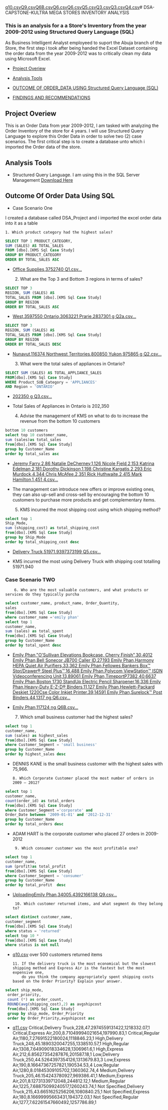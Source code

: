 [q10.csv](https://github.com/user-attachments/files/21032756/q10.csv)[Q9.csv](https://github.com/user-attachments/files/21032633/Q9.csv)[Q6B.csv](https://github.com/user-attachments/files/21032570/Q6B.csv)[Q6.csv](https://github.com/user-attachments/files/21032534/Q6.csv)[Q6.csv](https://github.com/user-attachments/files/21032418/Q6.csv)[Q5.csv](https://github.com/user-attachments/files/21032334/Q5.csv)[Q3.csv](https://github.com/user-attachments/files/21032276/Q3.csv)[Q3.csv](https://github.com/user-attachments/files/21032153/Q3.csv)[Q4.csv](https://github.com/user-attachments/files/21032149/Q4.csv)# DSA-CAPSTONE-KULTRA MEGA STORES INVENTORY ANALYSIS

### This is an analysis for a a Store's Inventory from the year 2009-2012 using Structured Query Language (SQL)

As Business Intelligent Analyst employeed to suport the Abuja branch of the Store, the first step i took after being handed the 
Excel Dataset containing the order data from the year 2009-2012 was to critically clean my data using Microsoft Excel.

- [Project Overiew](#project-overview)

- [Analysis Tools](#analysis-tools)

- [OUTCOME OF ORDER_DATA USING Structured Query Language (SQL)](#outcome-of-order-data-using-structured-query-language-sql)

- [FINDINGS AND RECOMMENDATIONS](#findings-and-recommendations)


## Project Overiew

This is an Order Data from year 2009-2012, I am tasked with analyzing the Order Inventory of the store for 4 years.
I will use Structured Query Language to explore this Order Data in order to solve two (2) case scenarios.
The first critical step is to create a database unto which i imported the Order data of the store. 


## Analysis Tools

- Structured Query Language. I am using this in the SQL Server Management [Download Here](https://www.microsoft.com)

## Outcome Of Order Data Using SQL

- Case Scenario One

I created a database called DSA_Project and i imported the excel order data into it as a table

    1. Which product category had the highest sales?

 ```sql
SELECT TOP 1 PRODUCT_CATEGORY, 
SUM (SALES) AS TOTAL_SALES
FROM [dbo].[KMS Sql Case Study]
GROUP BY PRODUCT_CATEGORY
ORDER BY TOTAL_SALES ASC

```

- [Office Supplies,3752740
Q1.csv…]()

         
    2. What are the Top 3 and Bottom 3 regions in terms of sales?

```sql
SELECT TOP 3
REGION, SUM (SALES) AS
TOTAL_SALES FROM [dbo].[KMS Sql Case Study]
GROUP BY REGION 
ORDER BY TOTAL_SALES ASC

```

- [West,3597550
Ontario,3063221
Prarie,2837301
g Q2a.csv…]()

```sql
SELECT TOP 3
REGION, SUM (SALES) AS
TOTAL_SALES FROM [dbo].[KMS Sql Case Study]
GROUP BY REGION 
ORDER BY TOTAL_SALES DESC

```

- [Nunavut,116374
Northwest Territories,800850
Yukon,975865
g Q2.csv…]()

   
    3. What were the total sales of appliances in Ontario?

 ```sql
SELECT SUM (SALES) AS TOTAL_APPLIANCE_SALES
FROM[dbo].[KMS Sql Case Study]
WHERE Product_SUB_Category = 'APPLIANCES'
AND Region = 'ONTARIO'

```

- [202350
g Q3.csv…]()

- Total Sales of Appliances in Ontario is 202,350


    4. Advise the management of KMS on what to do to increase the revenue from the bottom 10 customers

 ```sql
bottom 10 customers
select top 10 customer_name,
sum (sales)as total_sales
from[dbo].[KMS Sql Case Study]
group by Customer_Name 
order by total_sales asc

```

- [Jeremy Farry,2,86
Natalie DeCherney,1,126
Nicole Fjeld,2,153
Katrina Edelman,2,181
Dorothy Dickinson,1,198
Christine Kargatis,2,293
Eric Murdock,4,344
Chris McAfee,2,351
Rick Huthwaite,2,415
Mark Hamilton,1,451
4.csv…]()

- The management can introduce new offers or improve existing ones, they can also up-sell and cross-sell by encouraging the bottom 10 customers to purchase more products and get complementary items.


    5. KMS incurred the most shipping cost using which shipping method?

```sql
select top 1
Ship_Mode,
sum (shipping_cost) as total_shipping_cost
from[dbo].[KMS Sql Case Study]
group by Ship_Mode 
order by total_shipping_cost desc

```

- [Delivery Truck,51971.9397373199
 Q5.csv…]()

- KMS incurred the most using Delivery Truck with shipping cost totalling 51971.940


### Case Scenario TWO

        6. Who are the most valuable customers, and what products or services do they typically purcha

```sql
select customer_name, product_name, Order_Quantity,
sales
from[dbo].[KMS Sql Case Study]
where customer_name ='emily phan'
select top 1
customer_name, 
sum (sales) as total_spent 
from[dbo].[KMS Sql Case Study]
group by Customer_Name 
order by total_spent desc

```
- [Emily Phan,"O'Sullivan Elevations Bookcase, Cherry Finish",30,4012
Emily Phan,Bell Sonecor JB700 Caller ID,27,193
Emily Phan,Harmony HEPA Quiet Air Purifiers,33,362
Emily Phan,Fellowes Bankers Box™ Stor/Drawer® Steel Plus™,16,488
Emily Phan,Polycom ViewStation™ ISDN Videoconferencing Unit,13,89061
Emily Phan,TimeportP7382,40,6637
Emily Phan,Boston 1730 StandUp Electric Pencil Sharpener,16,336
Emily Phan,Heavy-Duty E-Z-D® Binders,11,127
Emily Phan,Hewlett-Packard Deskjet 1220Cse Color Inkjet Printer,39,14591
Emily Phan,Surelock™ Post Binders,44,1317
ng Q6.csv…]()


- [Emily Phan,117124 ng Q6B.csv…]()


   7. Which small business customer had the highest sales?

```sql
select top 1
customer_name,
sum (sales) as highest_sales
from[dbo].[KMS Sql Case Study]
where Customer_Segment = 'small business'
group by Customer_Name 
order by highest_sales desc

```
- DENNIS KANE is the small business customer with the highest sales with 75,966.
  
      8. Which Corporate Customer placed the most number of orders in 2009 – 2012?

```sql
select top 1
customer_name,
count(order_id) as total_orders
from[dbo].[KMS Sql Case Study]
where Customer_Segment ='corporate' and 
Order_Date between '2009-01-01' and '2012-12-31'
group by Customer_Name 
order by total_orders desc

```
- ADAM HART is the corporate customer who placed 27 orders in 2009-2012

       9. Which consumer customer was the most profitable one?
```sql
select top 1
customer_name,
sum (profit)as total_profit
from[dbo].[KMS Sql Case Study]
where Customer_Segment = 'consumer'
group by Customer_Name 
order by total_profit  desc

```

- [UploadingEmily Phan,34005.4392166138 Q9.csv…]()


       10. Which customer returned items, and what segment do they belong to?
```sql
select distinct customer_name,
customer_segment
from[dbo].[KMS Sql Case Study] 
where status = 'returned'
select top 10 *
from[dbo].[KMS Sql Case Study] 
where status is not null

```
  - [q10.csv](https://github.com/user-attachments/files/21032831/q10.csv)
over 500 customers returned items


        11. If the delivery truck is the most economical but the slowest shipping method and Express Air is the fastest but the most expensive one,
            do you think the company appropriately spent shipping costs based on the Order Priority? Explain your answer.

```sql
select ship_mode,
 order_priority, 
 count (*) as order_count,
 ROUND(avg(shipping_cost),2) as avgshipcost
 from[dbo].[KMS Sql Case Study]
 group by ship_mode, Order_Priority
 order by Order_Priority,avgshipcost asc

```
-  [q11.csv](https://github.com/user-attachments/files/21033043/q11.csv)
Critical,Delivery Truck,228,47.2974559131422,1218332.07,1
Critical,Express Air,200,8.71049994021654,197990.83,1
Critical,Regular Air,1180,7.27691522180024,1118846.23,1
High,Delivery Truck,248,45.1890320047255,1338510.57,1
High,Regular Air,1308,7.64909018334628,1306961.6,1
High,Express Air,212,6.85627354287876,201587.18,1
Low,Delivery Truck,250,44.5264397354126,1313679.83,3
Low,Express Air,190,8.16647367257821,190534.53,4
Low,Regular Air,1280,8.01845309105702,1360362.74,4
Medium,Delivery Truck,205,46.154243780927,969386.41,1
Medium,Express Air,201,8.12731339712048,244812.12,1
Medium,Regular Air,1225,7.68875099240517,1260243.74,1
Not Specified,Delivery Truck,215,43.6651625256206,1080840.25,1
Not Specified,Express Air,180,8.16699995663431,194372.03,1
Not Specified,Regular Air,1277,7.62261547660492,1257786.89,1



